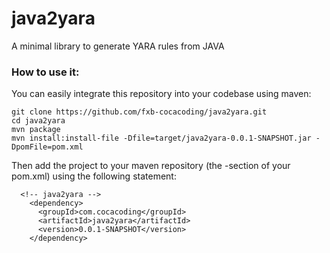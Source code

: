 # java2yara
A minimal library to generate YARA rules from JAVA

### How to use it:
You can easily integrate this repository into your codebase using maven:
```
git clone https://github.com/fxb-cocacoding/java2yara.git
cd java2yara
mvn package
mvn install:install-file -Dfile=target/java2yara-0.0.1-SNAPSHOT.jar -DpomFile=pom.xml
```
Then add the project to your maven repository (the <dependencies>-section of your pom.xml) using the following statement:
```
  <!-- java2yara -->
    <dependency>
      <groupId>com.cocacoding</groupId>
      <artifactId>java2yara</artifactId>
      <version>0.0.1-SNAPSHOT</version>
    </dependency>
```
